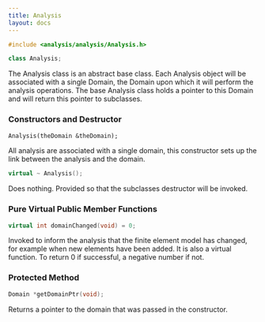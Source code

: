 ```yaml
---
title: Analysis 
layout: docs
---
```


```cpp
#include <analysis/analysis/Analysis.h>

class Analysis;
```


The Analysis class is an abstract base class. Each Analysis object will
be associated with a single Domain, the Domain upon which it will
perform the analysis operations. The base Analysis class holds a pointer
to this Domain and will return this pointer to subclasses.

### Constructors and Destructor

```tcl
Analysis(theDomain &theDomain);
```
All analysis are associated with a single domain, this constructor sets
up the link between the analysis and the domain.



```cpp
virtual ~ Analysis();
```
Does nothing. Provided so that the subclasses destructor will be
invoked.


### Pure Virtual Public Member Functions

<!--

```cpp
virtual int analyze(void) = 0;
```
Invoked to perform the analysis on the domain, this is a pure virtual
function, i.e. all subclasses or their descendents must implement this
routine. Returns 0 if successful; a negative integer if not; the value
depends on the particular analysis class.
-->


```cpp
virtual int domainChanged(void) = 0;
```
Invoked to inform the analysis that the finite element model has
changed, for example when new elements have been added. It is also a
virtual function. To return $0$ if successful, a negative number if
not.

### Protected Method


```cpp
Domain *getDomainPtr(void);
```
Returns a pointer to the domain that was passed in the constructor.

